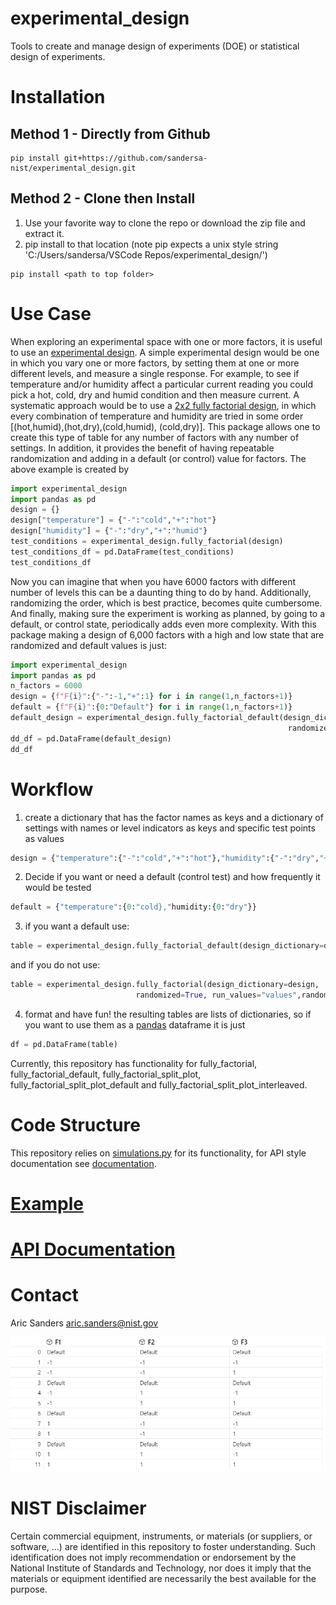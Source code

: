 # experimental_design
Tools to create and manage design of experiments (DOE) or statistical design of experiments.

# Installation
## Method 1 - Directly from Github
```shell
pip install git+https://github.com/sandersa-nist/experimental_design.git
```
## Method 2 - Clone then Install
1. Use your favorite way to clone the repo or download the zip file and extract it.  
2. pip install to that location (note pip expects a unix style string 'C:/Users/sandersa/VSCode Repos/experimental_design/')
```shell
pip install <path to top folder>
```

# Use Case
When exploring an experimental space with one or more factors, it is useful to use an [experimental design](https://en.wikipedia.org/wiki/Design_of_experiments). A simple experimental design would be one in which you vary one or more factors, by setting them at one or more different levels, and measure a single response. For example, to see if temperature and/or humidity affect a particular current reading you could pick a hot, cold, dry and humid condition and then measure current. A systematic approach would be to use a [2x2 fully factorial design](https://en.wikipedia.org/wiki/Factorial_experiment), in which every combination of temperature and humidity are tried in some order [(hot,humid),(hot,dry),(cold,humid), (cold,dry)]. This package allows one to create this type of table for any number of factors with any number of settings. In addition, it provides the benefit of having repeatable randomization and adding in a default (or control) value for factors. The above example is created by
```python
import experimental_design 
import pandas as pd
design = {}
design["temperature"] = {"-":"cold","+":"hot"}
design["humidity"] = {"-":"dry","+":"humid"}
test_conditions = experimental_design.fully_factorial(design)
test_conditions_df = pd.DataFrame(test_conditions)
test_conditions_df
```
Now you can imagine that when you have 6000 factors with different number of levels this can be a daunting thing to do by hand. Additionally, randomizing the order, which is best practice, becomes quite cumbersome. And finally, making sure the experiment is working as planned, by going to a default, or control state, periodically adds even more complexity.
With this package making a design of 6,000 factors with a high and low state that are randomized and default values is just:
```python
import experimental_design 
import pandas as pd
n_factors = 6000
design = {f"F{i}":{"-":-1,"+":1} for i in range(1,n_factors+1)}
default = {f"F{i}":{0:"Default"} for i in range(1,n_factors+1)}
default_design = experimental_design.fully_factorial_default(design_dictionary=design,default_state=default,
                                                              randomized= True,random_seed= 42,run_values="values")
dd_df = pd.DataFrame(default_design)
dd_df
```
# Workflow
1. create a dictionary that has the factor names as keys and a dictionary of settings with names or level indicators as keys and specific test points as values 
```python
design = {"temperature":{"-":"cold","+":"hot"},"humidity":{"-":"dry","+":"humid"}}
```
2. Decide if you want or need a default (control test) and how frequently it would be tested
```python
default = {"temperature":{0:"cold},"humidity:{0:"dry"}}  
```
3.  if you want a default use: 

```python
table = experimental_design.fully_factorial_default(design_dictionary=design, default_state = default, default_modulo=2,randomized=True, run_values="values",random_seed =42)
```
and if you do not use:

```python 
table = experimental_design.fully_factorial(design_dictionary=design,
                            randomized=True, run_values="values",random_seed =42)
```
4. format and have fun! the resulting tables are lists of dictionaries, so if you want to use them as a [pandas](https://pandas.pydata.org/) dataframe it is just
```python
df = pd.DataFrame(table)
```

Currently, this repository has functionality for fully_factorial, fully_factorial_default, fully_factorial_split_plot, fully_factorial_split_plot_default and fully_factorial_split_plot_interleaved.

# Code Structure
This repository relies on [simulations.py](./experimental_design/experimental_designs.py) for its functionality, for API style documentation see [documentation](https://sandersa-nist.github.io/experimental_design/documentation/experimental_design/experimental_designs.html).

# [Example](./examples/experimental_designs_example.ipynb)
# [API Documentation](https://sandersa-nist.github.io/experimental_design/documentation/experimental_design.html) 
# Contact
Aric Sanders [aric.sanders@nist.gov](mailto:aric.sanders@nist.gov)

![image](./documentation/3factors_default.png)

# NIST Disclaimer
Certain commercial equipment, instruments, or materials (or suppliers, or software, ...) are identified in this repository to foster understanding. Such identification does not imply recommendation or endorsement by the National Institute of Standards and Technology, nor does it imply that the materials or equipment identified are necessarily the best available for the purpose.